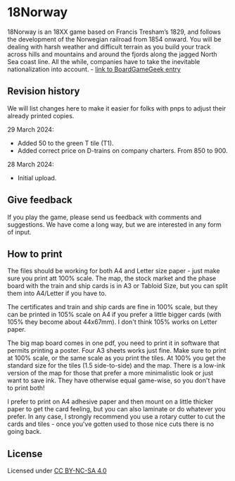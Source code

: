 # 18Norway
18Norway is an 18XX game based on Francis Tresham’s 1829, and follows the development of the Norwegian railroad from 1854 onward. You will be dealing with harsh weather and difficult terrain as you build your track across hills and mountains and around the fjords along the jagged North Sea coast line. All the while, companies have to take the inevitable nationalization into account. - [link to BoardGameGeek entry](https://boardgamegeek.com/boardgame/394787/18norway)

## Revision history
We will list changes here to make it easier for folks with pnps to adjust their already printed copies. 

29 March 2024:
- Added 50 to the green T tile (T1).
- Added correct price on D-trains on company charters. From 850 to 900.

28 March 2024: 
- Initial upload.

## Give feedback
If you play the game, please send us feedback with comments and suggestions. We have come a long way, but we are interested in any form of input.

## How to print
The files should be working for both A4 and Letter size paper - just make sure you print att 100% scale. The map, the stock market and the phase board with the train and ship cards is in A3 or Tabloid Size, but you can split them into A4/Letter if you have to.

The certificates and train and ship cards are fine in 100% scale, but they can be printed in 105% scale on A4 if you prefer a little bigger cards (with 105% they become about 44x67mm). I don't think 105% works on Letter paper.

The big map board comes in one pdf, you need to print it in software that permits printing a poster. Four A3 sheets works just fine. Make sure to print at 100% scale, or the same scale as you print the tiles. At 100% you get the standard size for the tiles (1.5 side-to-side) and the map. There is a low-ink version of the map for those that prefer a more minimalistic look or just want to save ink. They have otherwise equal game-wise, so you don't have to print both!

I prefer to print on A4 adhesive paper and then mount on a little thicker paper to get the card feeling, but you can also laminate or do whatever you prefer. In any case, I strongly recommend you use a rotary cutter to cut the cards and tiles - once you've gotten used to those nice cuts there is no going back.

## License
Licensed under [CC BY-NC-SA 4.0](https://creativecommons.org/licenses/by-nc-sa/4.0/)
